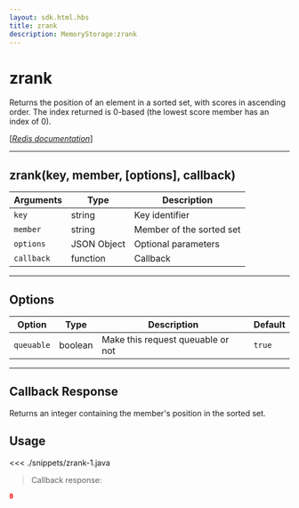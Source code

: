 ```yaml
---
layout: sdk.html.hbs
title: zrank
description: MemoryStorage:zrank
---
```


# zrank

Returns the position of an element in a sorted set, with scores in ascending order. The index returned is 0-based (the lowest score member has an index of 0).

[[_Redis documentation_]](https://redis.io/commands/zrank)

---

## zrank(key, member, [options], callback)

| Arguments  | Type        | Description              |
| ---------- | ----------- | ------------------------ |
| `key`      | string      | Key identifier           |
| `member`   | string      | Member of the sorted set |
| `options`  | JSON Object | Optional parameters      |
| `callback` | function    | Callback                 |

---

## Options

| Option     | Type    | Description                       | Default |
| ---------- | ------- | --------------------------------- | ------- |
| `queuable` | boolean | Make this request queuable or not | `true`  |

---

## Callback Response

Returns an integer containing the member's position in the sorted set.

## Usage

<<< ./snippets/zrank-1.java

> Callback response:

```json
0
```

